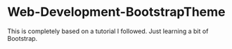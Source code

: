 # Web-Development-BootstrapTheme
This is completely based on a tutorial I followed.
Just learning a bit of Bootstrap.
